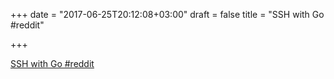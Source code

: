 +++
date = "2017-06-25T20:12:08+03:00"
draft = false
title = "SSH with Go  #reddit"

+++

<p><a href="https://t.co/TWp0Bp8z6A">SSH with Go  #reddit</a></p>